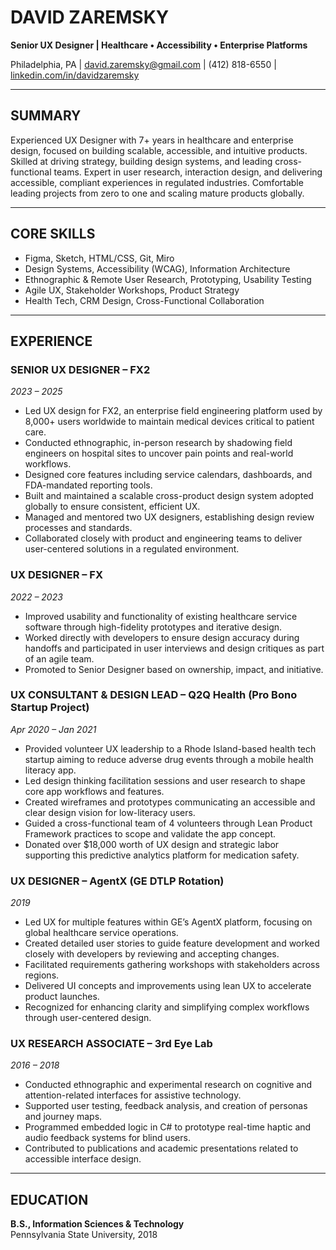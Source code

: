 # DAVID ZAREMSKY

**Senior UX Designer | Healthcare • Accessibility • Enterprise Platforms**  

Philadelphia, PA | [david.zaremsky@gmail.com](mailto:david.zaremsky@gmail.com) | (412) 818-6550 | [linkedin.com/in/davidzaremsky](http://linkedin.com/in/davidzaremsky)

---

## SUMMARY  
Experienced UX Designer with 7+ years in healthcare and enterprise design, focused on building scalable, accessible, and intuitive products. Skilled at driving strategy, building design systems, and leading cross-functional teams. Expert in user research, interaction design, and delivering accessible, compliant experiences in regulated industries. Comfortable leading projects from zero to one and scaling mature products globally.

---

## CORE SKILLS  
- Figma, Sketch, HTML/CSS, Git, Miro  
- Design Systems, Accessibility (WCAG), Information Architecture  
- Ethnographic & Remote User Research, Prototyping, Usability Testing  
- Agile UX, Stakeholder Workshops, Product Strategy  
- Health Tech, CRM Design, Cross-Functional Collaboration  

---

## EXPERIENCE  

### SENIOR UX DESIGNER – FX2  
*2023 – 2025*  
- Led UX design for FX2, an enterprise field engineering platform used by 8,000+ users worldwide to maintain medical devices critical to patient care.  
- Conducted ethnographic, in-person research by shadowing field engineers on hospital sites to uncover pain points and real-world workflows.  
- Designed core features including service calendars, dashboards, and FDA-mandated reporting tools.  
- Built and maintained a scalable cross-product design system adopted globally to ensure consistent, efficient UX.  
- Managed and mentored two UX designers, establishing design review processes and standards.  
- Collaborated closely with product and engineering teams to deliver user-centered solutions in a regulated environment.

### UX DESIGNER – FX  
*2022 – 2023*  
- Improved usability and functionality of existing healthcare service software through high-fidelity prototypes and iterative design.  
- Worked directly with developers to ensure design accuracy during handoffs and participated in user interviews and design critiques as part of an agile team.  
- Promoted to Senior Designer based on ownership, impact, and initiative.

### UX CONSULTANT & DESIGN LEAD – Q2Q Health (Pro Bono Startup Project)  
*Apr 2020 – Jan 2021*  
- Provided volunteer UX leadership to a Rhode Island-based health tech startup aiming to reduce adverse drug events through a mobile health literacy app.  
- Led design thinking facilitation sessions and user research to shape core app workflows and features.  
- Created wireframes and prototypes communicating an accessible and clear design vision for low-literacy users.  
- Guided a cross-functional team of 4 volunteers through Lean Product Framework practices to scope and validate the app concept.  
- Donated over $18,000 worth of UX design and strategic labor supporting this predictive analytics platform for medication safety.

### UX DESIGNER – AgentX (GE DTLP Rotation)  
*2019*  
- Led UX for multiple features within GE’s AgentX platform, focusing on global healthcare service operations.  
- Created detailed user stories to guide feature development and worked closely with developers by reviewing and accepting changes.  
- Facilitated requirements gathering workshops with stakeholders across regions.  
- Delivered UI concepts and improvements using lean UX to accelerate product launches.  
- Recognized for enhancing clarity and simplifying complex workflows through user-centered design.

### UX RESEARCH ASSOCIATE – 3rd Eye Lab  
*2016 – 2018*  
- Conducted ethnographic and experimental research on cognitive and attention-related interfaces for assistive technology.  
- Supported user testing, feedback analysis, and creation of personas and journey maps.  
- Programmed embedded logic in C# to prototype real-time haptic and audio feedback systems for blind users.  
- Contributed to publications and academic presentations related to accessible interface design.

---

## EDUCATION  
**B.S., Information Sciences & Technology**  
Pennsylvania State University, 2018